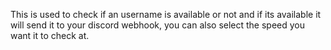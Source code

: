 This is used to check if an username is available or not and if its available it will
send it to your discord webhook, you can also select the speed you want it to check at.
